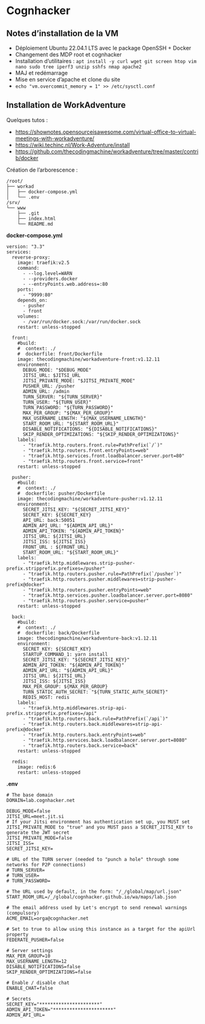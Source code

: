 # Cognhacker

## Notes d’installation de la VM

- Déploiement Ubuntu 22.04.1 LTS avec le package OpenSSH + Docker
- Changement des MDP root et cognhacker
- Installation d’utilitaires : ``apt install -y curl wget git screen htop vim nano sudo tree iperf3 unzip sshfs nmap apache2``
- MAJ et redémarrage
- Mise en service d’apache et clone du site
- ``echo "vm.overcommit_memory = 1" >> /etc/sysctl.conf``

## Installation de WorkAdventure

Quelques tutos :

* https://shownotes.opensourceisawesome.com/virtual-office-to-virtual-meetings-with-workadventure/
* https://wiki.techinc.nl/Work-Adventure/install
* https://github.com/thecodingmachine/workadventure/tree/master/contrib/docker

Création de l’arborescence :
````
/root/
├── workad
│   ├── docker-compose.yml
│   └── .env
/srv/
└── www
    ├── .git
    ├── index.html
    └── README.md
````

**docker-compose.yml**
````
version: "3.3"
services:
  reverse-proxy:
    image: traefik:v2.5
    command:
      - --log.level=WARN
      - --providers.docker
      - --entryPoints.web.address=:80
    ports:
      - "9999:80"
    depends_on:
      - pusher
      - front
    volumes:
      - /var/run/docker.sock:/var/run/docker.sock
    restart: unless-stopped

  front:
    #build:
    #  context: ./
    #  dockerfile: front/Dockerfile
    image: thecodingmachine/workadventure-front:v1.12.11
    environment:
      DEBUG_MODE: "$DEBUG_MODE"
      JITSI_URL: $JITSI_URL
      JITSI_PRIVATE_MODE: "$JITSI_PRIVATE_MODE"
      PUSHER_URL: /pusher
      ADMIN_URL: /admin
      TURN_SERVER: "${TURN_SERVER}"
      TURN_USER: "${TURN_USER}"
      TURN_PASSWORD: "${TURN_PASSWORD}"
      MAX_PER_GROUP: "${MAX_PER_GROUP}"
      MAX_USERNAME_LENGTH: "${MAX_USERNAME_LENGTH}"
      START_ROOM_URL: "${START_ROOM_URL}"
      DISABLE_NOTIFICATIONS: "${DISABLE_NOTIFICATIONS}"
      SKIP_RENDER_OPTIMIZATIONS: "${SKIP_RENDER_OPTIMIZATIONS}"
    labels:
      - "traefik.http.routers.front.rule=PathPrefix(`/`)"
      - "traefik.http.routers.front.entryPoints=web"
      - "traefik.http.services.front.loadbalancer.server.port=80"
      - "traefik.http.routers.front.service=front"
    restart: unless-stopped

  pusher:
    #build:
    #  context: ./
    #  dockerfile: pusher/Dockerfile
    image: thecodingmachine/workadventure-pusher:v1.12.11
    environment:
      SECRET_JITSI_KEY: "${SECRET_JITSI_KEY}"
      SECRET_KEY: ${SECRET_KEY}
      API_URL: back:50051
      ADMIN_API_URL: "${ADMIN_API_URL}"
      ADMIN_API_TOKEN: "${ADMIN_API_TOKEN}"
      JITSI_URL: ${JITSI_URL}
      JITSI_ISS: ${JITSI_ISS}
      FRONT_URL : ${FRONT_URL}
	  START_ROOM_URL: "${START_ROOM_URL}"
    labels:
      - "traefik.http.middlewares.strip-pusher-prefix.stripprefix.prefixes=/pusher"
      - "traefik.http.routers.pusher.rule=PathPrefix(`/pusher`)"
      - "traefik.http.routers.pusher.middlewares=strip-pusher-prefix@docker"
      - "traefik.http.routers.pusher.entryPoints=web"
      - "traefik.http.services.pusher.loadbalancer.server.port=8080"
      - "traefik.http.routers.pusher.service=pusher"
    restart: unless-stopped

  back:
    #build:
    #  context: ./
    #  dockerfile: back/Dockerfile
    image: thecodingmachine/workadventure-back:v1.12.11
    environment:
      SECRET_KEY: ${SECRET_KEY}
      STARTUP_COMMAND_1: yarn install
      SECRET_JITSI_KEY: "${SECRET_JITSI_KEY}"
      ADMIN_API_TOKEN: "${ADMIN_API_TOKEN}"
      ADMIN_API_URL: "${ADMIN_API_URL}"
      JITSI_URL: ${JITSI_URL}
      JITSI_ISS: ${JITSI_ISS}
      MAX_PER_GROUP: ${MAX_PER_GROUP}
      TURN_STATIC_AUTH_SECRET: "${TURN_STATIC_AUTH_SECRET}"
      REDIS_HOST: redis
    labels:
      - "traefik.http.middlewares.strip-api-prefix.stripprefix.prefixes=/api"
      - "traefik.http.routers.back.rule=PathPrefix(`/api`)"
      - "traefik.http.routers.back.middlewares=strip-api-prefix@docker"
      - "traefik.http.routers.back.entryPoints=web"
      - "traefik.http.services.back.loadbalancer.server.port=8080"
      - "traefik.http.routers.back.service=back"
    restart: unless-stopped

  redis:
    image: redis:6
    restart: unless-stopped
````

**.env**
````
# The base domain
DOMAIN=lab.cognhacker.net

DEBUG_MODE=false
JITSI_URL=meet.jit.si
# If your Jitsi environment has authentication set up, you MUST set JITSI_PRIVATE_MODE to "true" and you MUST pass a SECRET_JITSI_KEY to generate the JWT secret
JITSI_PRIVATE_MODE=false
JITSI_ISS=
SECRET_JITSI_KEY=

# URL of the TURN server (needed to "punch a hole" through some networks for P2P connections)
# TURN_SERVER=
# TURN_USER=
# TURN_PASSWORD=

# The URL used by default, in the form: "/_/global/map/url.json"
START_ROOM_URL=/_/global/cognhacker.github.io/wa/maps/lab.json

# The email address used by Let's encrypt to send renewal warnings (compulsory)
ACME_EMAIL=orga@cognhacker.net

# Set to true to allow using this instance as a target for the apiUrl property
FEDERATE_PUSHER=false

# Server settings
MAX_PER_GROUP=10
MAX_USERNAME_LENGTH=12
DISABLE_NOTIFICATIONS=false
SKIP_RENDER_OPTIMIZATIONS=false

# Enable / disable chat
ENABLE_CHAT=false

# Secrets
SECRET_KEY="**********************"
ADMIN_API_TOKEN="**********************"
ADMIN_API_URL=
````
